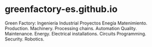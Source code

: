# greenfactory-es.github.io
Green Factory: Ingeniería Industrial Proyectos Enegía Matenimiento. Production. Machinery. Processing chains. Automation Quality. Maintenance. Energy. Electrical installations. Circuits Programming. Security. Robotics.

